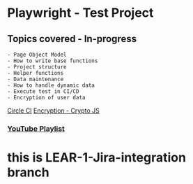 # Playwright - Test Project

## Topics covered - In-progress
    - Page Object Model
    - How to write base functions
    - Project structure
    - Helper functions
    - Data maintenance
    - How to handle dynamic data
    - Execute test in CI/CD
    - Encryption of user data

[Circle CI](https://youtu.be/MHjpsvXekmM)
[Encryption - Crypto JS](https://www.youtube.com/watch?v=lIElnQJy7pU)

### [YouTube Playlist](https://youtube.com/playlist?list=PL699Xf-_ilW7--f_NeKFz5V2Ll8thrrcr)

# this is LEAR-1-Jira-integration branch
